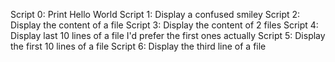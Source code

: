 Script 0: Print Hello World
Script 1: Display a confused smiley
Script 2: Display the content of a file
Script 3: Display the content of 2 files
Script 4: Display last 10 lines of a file
I'd prefer the first ones actually
Script 5: Display the first 10 lines of a file
Script 6: Display the third line of a file
